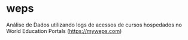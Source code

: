 weps
====

Análise de Dados utilizando logs de acessos de cursos hospedados no World Education Portals (https://myweps.com)
